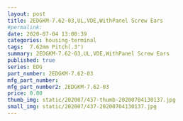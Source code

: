 ```yaml
---
layout: post
title: 2EDGKM-7.62-03,UL,VDE,WithPanel Screw Ears
#permalink: 
date: 2020-07-04 13:00:39
categories: housing-terminal
tags:  7.62mm Pitch(.3")
summary: 2EDGKM-7.62-03,UL,VDE,WithPanel Screw Ears
published: true 
series: EDG
part_number: 2EDGKM-7.62-03
mfg_part_number: 
mfg_part_number2: 2EDGKM-7.62-03
price: 0.00
thumb_img: static/202007/437-thumb-20200704130137.jpg
small_img: static/202007/437-20200704130137.jpg
---
```



